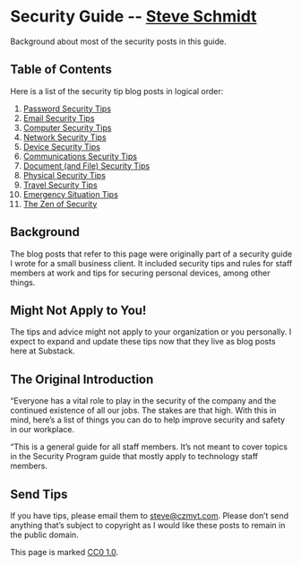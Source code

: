 
# Security Guide -- [Steve Schmidt](/)
Background about most of the security posts in this guide.

## Table of Contents

Here is a list of the security tip blog posts in logical order:

1. [Password Security Tips](password-security-tips)
1. [Email Security Tips](email-security-tips)
1. [Computer Security Tips](computer-security-tips)
1. [Network Security Tips](network-security-tips)
1. [Device Security Tips](device-security-tips)
1. [Communications Security Tips](communications-security-tips)
1. [Document (and File) Security Tips](document-security-tips)
1. [Physical Security Tips](physical-security-tips)
1. [Travel Security Tips](travel-security-tips)
1. [Emergency Situation Tips](emergency-situation-tips)
1. [The Zen of Security](the-zen-of-security)

## Background

The blog posts that refer to this page were originally part of a security guide I wrote for a small business client.
It included security tips and rules for staff members at work and tips for securing personal devices, among other things.

## Might Not Apply to You!

The tips and advice might not apply to your organization or you personally.
I expect to expand and update these tips now that they live as blog posts here at Substack.

## The Original Introduction

“Everyone has a vital role to play in the security of the company and the continued existence of all our jobs.
The stakes are that high.
With this in mind, here’s a list of things you can do to help improve security and safety in our workplace.

“This is a general guide for all staff members.
It’s not meant to cover topics in the Security Program guide that mostly apply to technology staff members.

## Send Tips

If you have tips, please email them to [steve@czmyt.com](mailto:steve@czmyt.com).
Please don’t send anything that’s subject to copyright as I would like these posts to remain in the public domain.

This page is marked <a href="https://creativecommons.org/publicdomain/zero/1.0/">CC0 1.0</a>.
